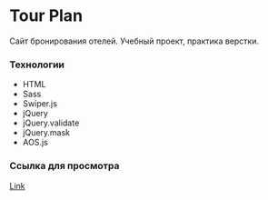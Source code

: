 # Tour Plan
Сайт бронирования отелей. Учебный проект, практика верстки.

### Технологии
- HTML
- Sass
- Swiper.js
- jQuery
- jQuery.validate
- jQuery.mask
- AOS.js

### Ссылка для просмотра
[Link](https://cv-lana.github.io/tour-plan/)
